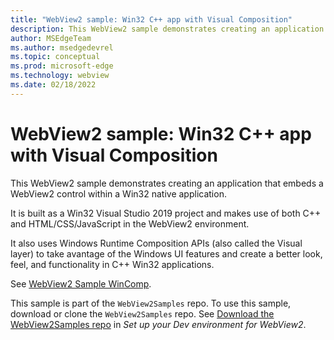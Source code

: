 ```yaml
---
title: "WebView2 sample: Win32 C++ app with Visual Composition"
description: This WebView2 sample demonstrates creating an application that embeds a WebView2 control within a Win32 native application.
author: MSEdgeTeam
ms.author: msedgedevrel
ms.topic: conceptual
ms.prod: microsoft-edge
ms.technology: webview
ms.date: 02/18/2022
---
```

# WebView2 sample: Win32 C++ app with Visual Composition

This WebView2 sample demonstrates creating an application that embeds a WebView2 control within a Win32 native application.

It is built as a Win32 Visual Studio 2019 project and makes use of both C++ and HTML/CSS/JavaScript in the WebView2 environment.

It also uses Windows Runtime Composition APIs (also called the Visual layer) to take avantage of the Windows UI features and create a better look, feel, and functionality in C++ Win32 applications.

See [WebView2 Sample WinComp](https://github.com/MicrosoftEdge/WebView2Samples/tree/master/SampleApps/WebView2SampleWinComp#readme).

This sample is part of the `WebView2Samples` repo.  To use this sample, download or clone the `WebView2Samples` repo.  See [Download the WebView2Samples repo](../how-to/machine-setup.md#download-the-webview2samples-repo) in _Set up your Dev environment for WebView2_.
